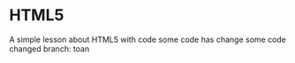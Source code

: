 # HTML5
A simple lesson about HTML5 with code 
some code has change 
some code changed
branch: toan
